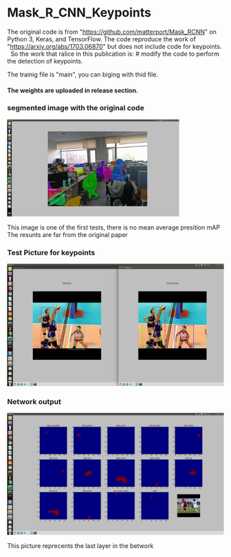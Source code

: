 # Mask_R_CNN_Keypoints
The original code is from "https://github.com/matterport/Mask_RCNN" on Python 3, Keras, and TensorFlow.
The code reproduce the work of "https://arxiv.org/abs/1703.06870" but does not include code for keypoints.  
So the work that ralice in this publication is: # modify the code to perform the detection of keypoints.

The trainig file is "main", you can biging with thid file.

#### The weights are uploaded in release section.

### segmented image with the original code
<img src="pictures/segmented_image.png" width="400">

This image is one of the first tests, there is no mean average presition mAP
The resunts are far from the original paper

### Test Picture for keypoints
<img src="pictures/test_1.png" width="600">

### Network output
<img src="pictures/output_layer.png" width="600">

This picture reprecents the last layer in the betwork
